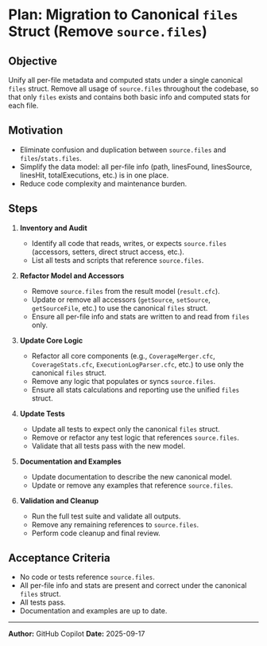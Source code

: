 # Plan: Migration to Canonical `files` Struct (Remove `source.files`)

## Objective
Unify all per-file metadata and computed stats under a single canonical `files` struct. Remove all usage of `source.files` throughout the codebase, so that only `files` exists and contains both basic info and computed stats for each file.

## Motivation
- Eliminate confusion and duplication between `source.files` and `files`/`stats.files`.
- Simplify the data model: all per-file info (path, linesFound, linesSource, linesHit, totalExecutions, etc.) is in one place.
- Reduce code complexity and maintenance burden.

## Steps

1. **Inventory and Audit**
   - Identify all code that reads, writes, or expects `source.files` (accessors, setters, direct struct access, etc.).
   - List all tests and scripts that reference `source.files`.

2. **Refactor Model and Accessors**
   - Remove `source.files` from the result model (`result.cfc`).
   - Update or remove all accessors (`getSource`, `setSource`, `getSourceFile`, etc.) to use the canonical `files` struct.
   - Ensure all per-file info and stats are written to and read from `files` only.

3. **Update Core Logic**
   - Refactor all core components (e.g., `CoverageMerger.cfc`, `CoverageStats.cfc`, `ExecutionLogParser.cfc`, etc.) to use only the canonical `files` struct.
   - Remove any logic that populates or syncs `source.files`.
   - Ensure all stats calculations and reporting use the unified `files` struct.

4. **Update Tests**
   - Update all tests to expect only the canonical `files` struct.
   - Remove or refactor any test logic that references `source.files`.
   - Validate that all tests pass with the new model.

5. **Documentation and Examples**
   - Update documentation to describe the new canonical model.
   - Update or remove any examples that reference `source.files`.

6. **Validation and Cleanup**
   - Run the full test suite and validate all outputs.
   - Remove any remaining references to `source.files`.
   - Perform code cleanup and final review.

## Acceptance Criteria
- No code or tests reference `source.files`.
- All per-file info and stats are present and correct under the canonical `files` struct.
- All tests pass.
- Documentation and examples are up to date.

---

**Author:** GitHub Copilot
**Date:** 2025-09-17

